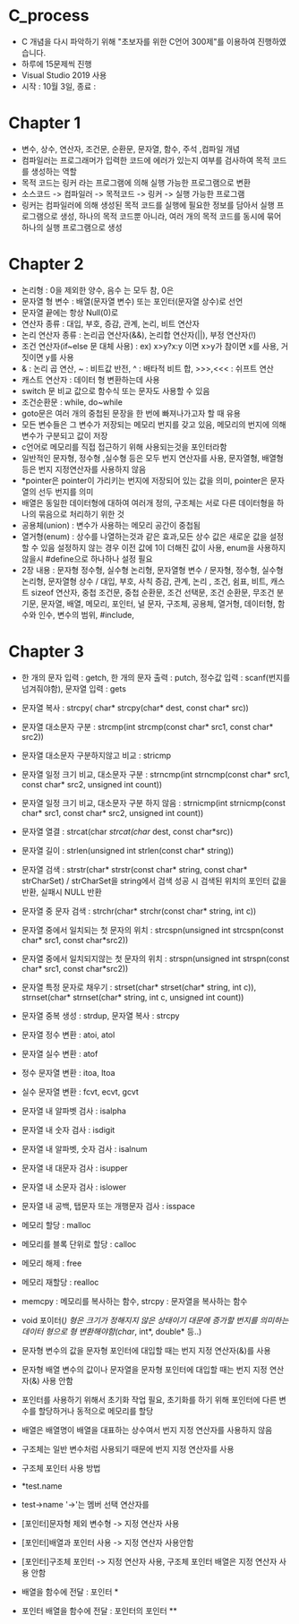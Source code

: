 # C_process
  * C 개념을 다시 파악하기 위해 "초보자를 위한 C언어 300제"를 이용하여 진행하였습니다.
  * 하루에 15문제씩 진행
  * Visual Studio 2019 사용 
  * 시작 : 10월 3일, 종료 : 

# Chapter 1
 * 변수, 상수, 연산자, 조건문, 순환문, 문자열, 함수, 주석 ,컴파일 개념
 * 컴파일러는 프로그래머가 입력한 코드에 에러가 있는지 여부를 검사하여 목적 코드를 생성하는 역할
 * 목적 코드는 링커 라는 프로그램에 의해 실행 가능한 프로그램으로 변환
 * 소스코드 -> 컴파일러 -> 목적코드 -> 링커 -> 실행 가능한 프로그램 
 * 링커는 컴파일러에 의해 생성된 목적 코드를 실행에 필요한 정보를 담아서 실행 프로그램으로 생성, 하나의 목적 코드뿐 아니라, 여러 개의 목적 코드를 동시에 묶어 하나의 실행 프로그램으로 생성 

# Chapter 2
 * 논리형 : 0을 제외한 양수, 음수 는 모두 참, 0은
 * 문자열 형 변수 : 배열(문자열 변수) 또는 포인터(문자열 상수)로 선언
 * 문자열 끝에는 항상 Null(0)로 
 * 연산자 종류 : 대입, 부호, 증감, 관계, 논리, 비트 연산자
 * 논리 연산자 종류 : 논리곱 연산자(&&), 논리합 연산자(||), 부정 연산자(!)
 * 조건 연산자(if~else 문 대체 사용) : ex) x>y?x:y 이면 x>y가 참이면 x를 사용, 거짓이면 y를 사용
 * & : 논리 곱 연산, ~ : 비트값 반전, ^ : 배타적 비트 합, >>>,<<< : 쉬프트 연산 
 * 캐스트 연산자 : 데이터 형 변환하는데 사용 
 * switch 문 비교 값으로 함수식 또는 문자도 사용할 수 있음
 * 조건순환문 : while, do~while 
 * goto문은 여러 개의 중첩된 문장을 한 번에 빠져나가고자 할 때 유용
 * 모든 변수들은 그 변수가 저장되는 메모리 번지를 갖고 있음, 메모리의 번지에 의해 변수가 구분되고 값이 저장
 * c언어로 메모리를 직접 접근하기 위해 사용되는것을 포인터라함
 * 일반적인 문자형, 정수형 ,실수형 등은 모두 번지 연산자를 사용, 문자열형, 배열형 등은 번지 지정연산자를 사용하지 않음 
 * *pointer은 pointer이 가리키는 번지에 저장되어 있는 값을 의미, pointer은 문자열의 선두 번지를 의미 
 * 배열은 동일한 데이터형에 대하여 여러개 정의, 구조체는 서로 다른 데이터형을 하나의 묶음으로 처리하기 위한 것 
 * 공용체(union) : 변수가 사용하는 메모리 공간이 중첩됨
 * 열거형(enum) : 상수를 나열하는것과 같은 효과,모든 상수 값은 새로운 값을 설정할 수 있음 설정하지 않는 경우 이전 값에 1이 더해진 값이 사용, enum을 사용하지 않을시 #define으로 하나하나 설정 필요
 * 2장 내용 : 문자형 정수형, 실수형 논리형, 문자열형 변수 / 문자형, 정수형, 실수형 논리형, 문자열형 상수 / 대입, 부호, 사칙 증감, 관계, 논리 , 조건, 쉼표, 비트, 캐스트 sizeof 연산자, 중첩 조건문, 중첩 순환문, 조건 선택문, 조건 순환문, 무조건 분기문, 문자열, 배열, 메모리, 포인터, 널 문자, 구조체, 공용체, 열거형, 데이터형, 함수와 인수, 변수의 범위, #include, 

# Chapter 3
 * 한 개의 문자 입력 : getch, 한 개의 문자 출력 : putch, 정수값 입력 : scanf(번지를 넘겨줘야함), 문자열 입력 : gets
 * 문자열 복사 : strcpy( char* strcpy(char* dest, const char* src))
 * 문자열 대소문자 구분 : strcmp(int strcmp(const char* src1, const char* src2))
 * 문자열 대소문자 구분하지않고 비교 : stricmp
 * 문자열 일정 크기 비교, 대소문자 구분 : strncmp(int strncmp(const char* src1, const char* src2, unsigned int count))
 * 문자열 일정 크기 비교, 대소문자 구분 하지 않음 : strnicmp(int strnicmp(const char* src1, const char* src2, unsigned int count))
 * 문자열 열결 : strcat(char *strcat(char* dest, const char*src))
 * 문자열 길이 : strlen(unsigned int strlen(const char* string))
 * 문자열 검색 : strstr(char* strstr(const char* string, const char* strCharSet) / strCharSet을 string에서 검색 성공 시 검색된 위치의 포인터 값을 반환, 실패시 NULL 반환 
 * 문자열 중 문자 검색 : strchr(char* strchr(const char* string, int c))
 * 문자열 중에서 일치되는 첫 문자의 위치 : strcspn(unsigned int strcspn(const char* src1, const char*src2))
 * 문자열 중에서 일치되지않는 첫 문자의 위치 : strspn(unsigned int strspn(const char* src1, const char*src2))
 * 문자열 특정 문자로 채우기 : strset(char* strset(char* string, int c)), strnset(char* strnset(char* string, int c, unsigned int count))
 * 문자열 중복 생성 : strdup, 문자열 복사 : strcpy
 * 문자열 정수 변환 : atoi, atol
 * 문자열 실수 변환 : atof
 * 정수 문자열 변환 : itoa, ltoa
 * 실수 문자열 변환 : fcvt, ecvt, gcvt
 * 문자열 내 알파벳 검사 : isalpha
 * 문자열 내 숫자 검사 : isdigit
 * 문자열 내 알파벳, 숫자 검사 : isalnum
 * 문자열 내 대문자 검사 : isupper
 * 문자열 내 소문자 검사 : islower
 * 문자열 내 공백, 탭문자 또는 개행문자 검사 : isspace
 * 메모리 할당 : malloc
 * 메모리를 블록 단위로 할당 : calloc
 * 메모리 해제 : free
 * 메모리 재할당 : realloc
 * memcpy : 메모리를 복사하는 함수, strcpy : 문자열을 복사하는 함수
 * void 포이터(*) 형은 크기가 정해지지 않은 상태이기 대문에 증가할 번지를 의미하는 데이터 형으로 형 변환해야함(char*, int*, double* 등..)
 * 문자형 변수의 값을 문자형 포인터에 대입할 때는 번지 지정 연산자(&)를 사용
 * 문자형 배열 변수의 값이나 문자열을 문자형 포인터에 대입할 때는 번지 지정 연산자(&) 사용 안함
 * 포인터를 사용하기 위해서 초기화 작업 필요, 초기화를 하기 위해 포인터에 다른 변수를 할당하거나 동적으로 메모리를 할당
 * 배열은 배열명이 배열을 대표하는 상수여서 번지 지정 연산자를 사용하지 않음
 * 구조체는 일반 변수처럼 사용되기 때문에 번지 지정 연산자를 사용
 * 구조체 포인터 사용 방법
  * *test.name  
  * test->name '->'는 멤버 선택 연산자를 

 * [포인터]문자형 제외 변수형 -> 지정 연산자 사용 
 * [포인터]배열과 포인터 사용 -> 지정 연산자 사용안함
 * [포인터]구조체 포인터 -> 지정 연산자 사용, 구조체 포인터 배열은 지정 연산자 사용 안함   
 
 * 배열을 함수에 전달 : 포인터 *
 * 포인터 배열을 함수에 전달 : 포인터의 포인터 **
